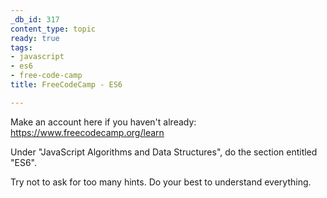 ```yaml
---
_db_id: 317
content_type: topic
ready: true
tags:
- javascript
- es6
- free-code-camp
title: FreeCodeCamp - ES6

---
```


Make an account here if you haven't already: https://www.freecodecamp.org/learn

Under "JavaScript Algorithms and Data Structures", do the section entitled "ES6".

Try not to ask for too many hints. Do your best to understand everything.